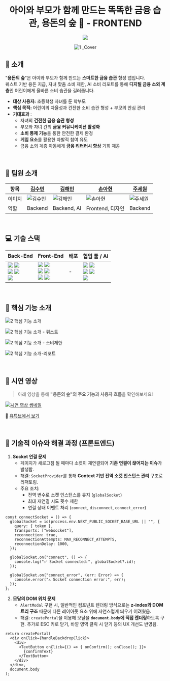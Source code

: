 
<div align="center">
   
# 아이와 부모가 함께 만드는 똑똑한 금융 습관, 용돈의 숲 🌳 - FRONTEND

   [<img src="https://img.shields.io/badge/프로젝트 기간-2025.05.16~2025.05.17-fab2ac?style=flat&logo=&logoColor=white" />]()


![1 _Cover](https://github.com/user-attachments/assets/ef927492-fbc9-4366-a38f-dc985f4712ea)



</div> 

## 📝 소개

"**용돈의 숲**"은 아이와 부모가 함께 만드는 **스마트한 금융 습관** 형성 앱입니다.  
퀘스트 기반 용돈 지급, 자녀 맞춤 소비 제한, AI 소비 리포트를 통해 **디지털 금융 소외 계층**인 어린이에게 올바른 소비 습관을 길러줍니다.

- **대상 사용자:** 초등학생 자녀를 둔 학부모
- **핵심 목적:** 어린이의 자율성과 건전한 소비 습관 형성 + 부모의 안심 관리
- **기대효과** :
  - 자녀의 **건전한 금융 습관 형성**
  - 부모와 자녀 간의 **금융 커뮤니케이션 활성화**
  - **소비 통제 기능**을 통한 안전한 결제 환경
  - **게임 요소**를 활용한 자발적 참여 유도
  - 금융 소외 계층 아동에게 **금융 리터러시 향상** 기회 제공

<br/>

## 💝 팀원 소개

| 항목   | [김수민](https://github.com/sunninz)      | [김해민](https://github.com/mumminn)      | [손아현](https://github.com/iinuyha)      | [주세원](https://github.com/wntpdnjs)      |
| ------ | ----------------------------------------- | ----------------------------------------- | ----------------------------------------- | ------------------------------------------ |
| 이미지 | ![김수민](https://github.com/sunninz.png) | ![김해민](https://github.com/mumminn.png) | ![손아현](https://github.com/iinuyha.png) | ![주세원](https://github.com/wntpdnjs.png) |
| 역할   |             Backend                              |                           Backend, AI                |             Frontend, 디자인                              |                    Backend                        |

<br/>

## 💻 기술 스택
| Back-End | Front-End | 배포 | 협업 툴 / AI |
|----------|-----------|------|--------------|
| <img src="https://img.shields.io/badge/SpringBoot-6DB33F?style=for-the-badge&logo=springboot&logoColor=white">  <img src="https://img.shields.io/badge/MySQL-4479A1?style=for-the-badge&logo=mysql&logoColor=white"> <br> <img src="https://img.shields.io/badge/JWT-000000?style=for-the-badge&logo=jsonwebtokens&logoColor=white"> <img src="https://img.shields.io/badge/AWS RDS-527FFF?style=for-the-badge&logo=amazonaws&logoColor=white"> <br> <img src="https://img.shields.io/badge/Socket.IO-010101?style=for-the-badge&logo=socket.io&logoColor=white"> | <img src="https://img.shields.io/badge/Next.js-000000?style=for-the-badge&logo=next.js&logoColor=white">  <img src="https://img.shields.io/badge/React-61DAFB?style=for-the-badge&logo=react&logoColor=black"> <br> <img src="https://img.shields.io/badge/TypeScript-3178C6?style=for-the-badge&logo=typescript&logoColor=white"> <img src="https://img.shields.io/badge/Zustand-5A31F4?style=for-the-badge&logo=zustand&logoColor=white"> <br> <img src="https://img.shields.io/badge/TailwindCSS-06B6D4?style=for-the-badge&logo=tailwindcss&logoColor=white">  <img src="https://img.shields.io/badge/PWA-4285F4?style=for-the-badge&logo=google-chrome&logoColor=white"> | -| <img src="https://img.shields.io/badge/Notion-000000?style=for-the-badge&logo=notion&logoColor=white"> <img src="https://img.shields.io/badge/Postman-FF6C37?style=for-the-badge&logo=postman&logoColor=white"> <br> <img src="https://img.shields.io/badge/Git-F05032?style=for-the-badge&logo=git&logoColor=white"> <img src="https://img.shields.io/badge/GitHub-181717?style=for-the-badge&logo=github&logoColor=white"> <br> <img src="https://img.shields.io/badge/OpenAI GPT-412991?style=for-the-badge&logo=openai&logoColor=white"> |



<br/>


## 📱 핵심 기능 소개


![2  핵심 기능 소개](https://github.com/user-attachments/assets/4191d2b8-e344-4bff-baea-d213cf6c28a5)

![2  핵심 기능 소개 - 쿼스트](https://github.com/user-attachments/assets/a5eb5791-a938-41ed-b85f-e86e221f4753)

![2  핵심 기능 소개 - 소비제한](https://github.com/user-attachments/assets/174f381a-2a13-4959-b66c-0ea4476d31d6)

![2  핵심 기능 소개-리포트](https://github.com/user-attachments/assets/13515872-eeb2-462c-8164-2910fe8a7b99)

<br />

## 🎥 시연 영상

> 아래 영상을 통해 **"용돈의 숲"의 주요 기능과 사용자 흐름**을 확인해보세요!

[![시연 영상 썸네일](https://img.youtube.com/vi/wWYBGOmqVvQ/0.jpg)](https://youtu.be/wWYBGOmqVvQ)

🔗 [유튜브에서 보기](https://youtu.be/wWYBGOmqVvQ)

<br>

## 🤔 기술적 이슈와 해결 과정 (프론트엔드)
1. **Socket 연결 문제**
    - 페이지가 새로고침 될 때마다 소켓이 재연결되어 **기존 연결이 끊어지는 이슈**가 발생함.
    - 해결: `SocketProvider`를 통해 **Context 기반 전역 소켓 인스턴스 관리** 구조로 리팩토링.
    - 주요 조치:
        - 전역 변수로 소켓 인스턴스를 유지 (`globalSocket`)
        - 최대 재연결 시도 횟수 제한
        - 연결 상태 이벤트 처리 (`connect`, `disconnect`, `connect_error`)

```tsx
const connectSocket = () => {
  globalSocket = io(process.env.NEXT_PUBLIC_SOCKET_BASE_URL || "", {
    query: { token },
    transports: ["websocket"],
    reconnection: true,
    reconnectionAttempts: MAX_RECONNECT_ATTEMPTS,
    reconnectionDelay: 1000,
  });

  globalSocket.on("connect", () => {
    console.log("✅ Socket connected:", globalSocket?.id);
  });

  globalSocket.on("connect_error", (err: Error) => {
    console.error("⚠️ Socket connection error:", err);
  });
};
```
2. **모달의 DOM 위치 문제**
    - `AlertModal` 구현 시, 일반적인 컴포넌트 렌더링 방식으로는 **z-index와 DOM 트리 구조** 때문에 다른 레이아웃 요소 위에 자연스럽게 띄우기 어려웠음.
    - 해결: `createPortal`을 이용해 모달을 **`document.body`에 직접 렌더링**하도록 구현. 추가로 ESC 키로 닫기, 바깥 영역 클릭 시 닫기 등의 UX 개선도 반영됨.

```tsx
return createPortal(
  <div onClick={handleBackdropClick}>
    <div>
      <TextButton onClick={() => { onConfirm(); onClose(); }}>
        {confirmText}
      </TextButton>
    </div>
  </div>,
  document.body
);
```


<br />

